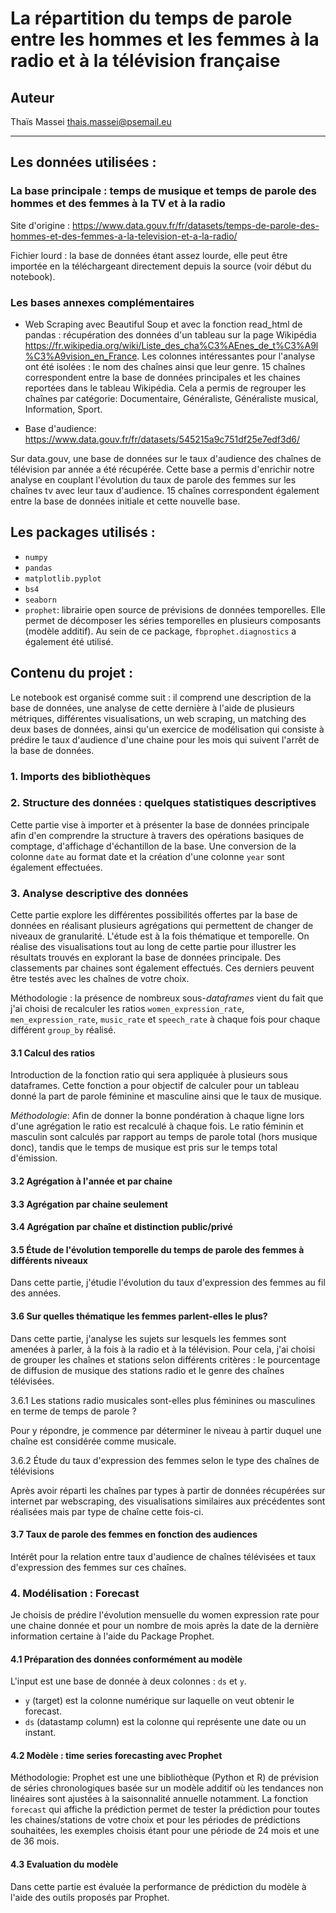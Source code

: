 # La répartition du temps de parole entre les hommes et les femmes à la radio et à la télévision française


## Auteur

Thaïs Massei <thais.massei@psemail.eu>

---------------------------------------------------------------------------------------------------------------------------------

## Les données utilisées : 

### La base principale : temps de musique et temps de parole des hommes et des femmes à la TV et à la radio

Site d'origine : <https://www.data.gouv.fr/fr/datasets/temps-de-parole-des-hommes-et-des-femmes-a-la-television-et-a-la-radio/>

Fichier lourd : la base de données étant assez lourde, elle peut être importée en la téléchargeant directement depuis la source (voir début du notebook).

### Les bases annexes complémentaires

* Web Scraping avec Beautiful Soup et avec la fonction read_html de pandas : récupération des données d'un tableau sur la page Wikipédia <https://fr.wikipedia.org/wiki/Liste_des_cha%C3%AEnes_de_t%C3%A9l%C3%A9vision_en_France>. Les colonnes intéressantes pour l'analyse ont été isolées : le nom des chaînes ainsi que leur genre. 15 chaînes correspondent entre la base de données principales et les chaines reportées dans le tableau Wikipédia. Cela a permis de regrouper les chaînes par catégorie: Documentaire, Généraliste, Généraliste musical, Information, Sport.

* Base d'audience: <https://www.data.gouv.fr/fr/datasets/545215a9c751df25e7edf3d6/>

Sur data.gouv, une base de données sur le taux d'audience des chaînes de télévision par année a été récupérée. Cette base a permis d'enrichir notre analyse en couplant l'évolution du taux de parole des femmes sur les chaînes tv avec leur taux d'audience. 15 chaînes correspondent également entre la base de données initiale et cette nouvelle base. 

## Les packages utilisés :

* `numpy`
* `pandas`
* `matplotlib.pyplot`
* `bs4`
* `seaborn` 
* `prophet`: librairie open source de prévisions de données temporelles. Elle permet de décomposer les séries temporelles en plusieurs composants (modèle additif). Au sein de ce package, `fbprophet.diagnostics` a également été utilisé.  

## Contenu du projet : 

Le notebook est organisé comme suit : il comprend une description de la base de données, une analyse de cette dernière à l'aide de plusieurs métriques, différentes visualisations, un web scraping, un matching des deux bases de données, ainsi qu'un exercice de modélisation qui consiste à prédire le taux d'audience d'une chaine pour les mois qui suivent l'arrêt de la base de données.  

### 1. Imports des bibliothèques

### 2. Structure des données : quelques statistiques descriptives

Cette partie vise à importer et à présenter la base de données principale afin d'en comprendre la structure à travers des opérations basiques de comptage, d'affichage d'échantillon de la base. Une conversion de la colonne `date` au format date et la création d'une colonne `year` sont également effectuées.

### 3. Analyse descriptive des données

Cette partie explore les différentes possibilités offertes par la base de données en réalisant plusieurs agrégations qui permettent de changer de niveaux de granularité. L'étude est à la fois thématique et temporelle. On réalise des visualisations tout au long de cette partie pour illustrer les résultats trouvés en explorant la base de données principale. Des classements par chaines sont également effectués. Ces derniers peuvent être testés avec les chaînes de votre choix. 

Méthodologie : la présence de nombreux sous-*dataframes* vient du fait que j'ai choisi de recalculer les ratios `women_expression_rate`, `men_expression_rate`, `music_rate` et `speech_rate` à chaque fois pour chaque différent `group_by` réalisé. 

#### 3.1 Calcul des ratios

Introduction de la fonction ratio qui sera appliquée à plusieurs sous dataframes. Cette  fonction a pour objectif de  calculer pour un tableau donné la  part de parole féminine et masculine ainsi que le taux de musique. 

*Méthodologie*: Afin de donner la bonne pondération à chaque ligne lors d'une agrégation le ratio est recalculé à chaque fois. Le ratio féminin et masculin sont calculés par rapport au temps de parole total (hors musique donc), tandis que le temps de musique est pris sur le  temps total d'émission. 

#### 3.2 Agrégation à l'année et par chaine

#### 3.3 Agrégation par chaine seulement 

#### 3.4 Agrégation par chaîne et distinction public/privé

#### 3.5 Étude de l'évolution temporelle du temps de parole des femmes à différents niveaux

Dans  cette  partie, j'étudie l'évolution du taux d'expression des femmes au fil des années. 

#### 3.6 Sur quelles thématique les femmes parlent-elles le plus? 

Dans cette partie, j'analyse les sujets sur lesquels les femmes sont amenées à parler, à la fois à la radio et à la télévision. Pour cela, j'ai choisi de grouper les chaînes et stations selon différents critères : le pourcentage de diffusion de musique des stations radio et le genre des chaînes télévisées.

3.6.1 Les stations radio musicales sont-elles plus féminines ou masculines en terme de temps de parole ?

Pour y répondre, je commence par déterminer le niveau à partir duquel une chaîne est considérée comme musicale. 

3.6.2 Étude du taux d'expression des femmes selon le type des chaînes de télévisions

Après avoir réparti les chaînes par types à partir de données récupérées sur internet par webscraping, des visualisations similaires aux précédentes sont réalisées mais par type de chaîne cette fois-ci.

#### 3.7 Taux de parole des femmes en fonction des audiences

Intérêt pour la relation entre taux d'audience de chaînes télévisées et taux d'expression des femmes sur ces chaînes. 

### 4. Modélisation : Forecast

Je choisis de prédire l'évolution mensuelle du women expression rate pour une chaine donnée et pour un nombre de mois après la date de la dernière information certaine à l'aide du Package Prophet. 

#### 4.1 Préparation des données conformément au modèle

L'input est une base de donnée à deux colonnes : `ds` et `y`.
- `y` (target) est la colonne numérique sur laquelle on veut obtenir le forecast.
- `ds` (datastamp column) est la colonne qui représente une date ou un instant.

#### 4.2 Modèle : time series forecasting avec Prophet

Méthodologie: Prophet est une une bibliothèque (Python et R) de prévision de séries chronologiques basée sur un modèle additif où les tendances non linéaires sont ajustées à la saisonnalité annuelle notamment. La fonction `forecast` qui affiche la prédiction permet de tester la prédiction pour toutes les chaines/stations de votre choix et pour les périodes de prédictions souhaitées, les exemples choisis étant pour une période de 24 mois et une de 36 mois. 

#### 4.3 Evaluation du modèle 

Dans cette partie est évaluée la performance de prédiction du modèle à l'aide des outils proposés par Prophet. 

